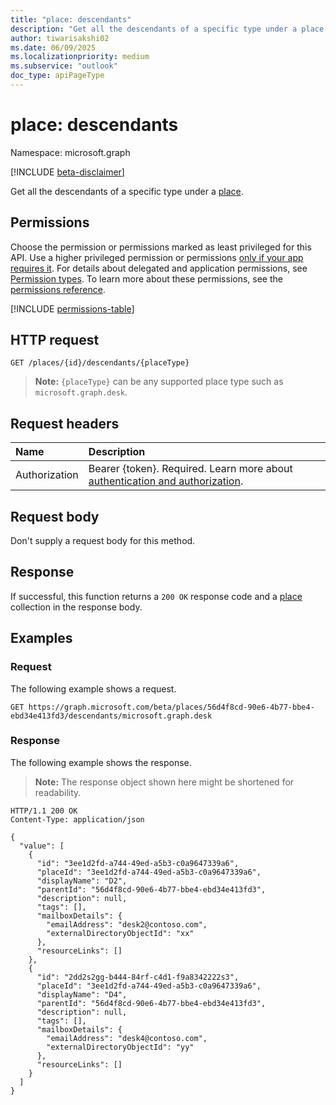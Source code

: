 ```yaml
---
title: "place: descendants"
description: "Get all the descendants of a specific type under a place."
author: tiwarisakshi02
ms.date: 06/09/2025
ms.localizationpriority: medium
ms.subservice: "outlook"
doc_type: apiPageType
---
```


# place: descendants

Namespace: microsoft.graph

[!INCLUDE [beta-disclaimer](../../includes/beta-disclaimer.md)]

Get all the descendants of a specific type under a [place](../resources/place.md).

## Permissions

Choose the permission or permissions marked as least privileged for this API. Use a higher privileged permission or permissions [only if your app requires it](/graph/permissions-overview#best-practices-for-using-microsoft-graph-permissions). For details about delegated and application permissions, see [Permission types](/graph/permissions-overview#permission-types). To learn more about these permissions, see the [permissions reference](/graph/permissions-reference).

<!-- {
  "blockType": "permissions",
  "name": "place-descendants-permissions"
}
-->
[!INCLUDE [permissions-table](../includes/permissions/place-descendants-permissions.md)]

## HTTP request

<!-- {
  "blockType": "ignored"
}
-->
``` http
GET /places/{id}/descendants/{placeType}
```

> **Note:**
> `{placeType}` can be any supported place type such as `microsoft.graph.desk`.

## Request headers

|Name|Description|
|:---|:---|
|Authorization|Bearer {token}. Required. Learn more about [authentication and authorization](/graph/auth/auth-concepts).|

## Request body

Don't supply a request body for this method.

## Response

If successful, this function returns a `200 OK` response code and a [place](../resources/place.md) collection in the response body.

## Examples

### Request

The following example shows a request.
<!-- {
  "blockType": "request",
  "name": "placethis.descendants"
}
-->
``` http
GET https://graph.microsoft.com/beta/places/56d4f8cd-90e6-4b77-bbe4-ebd34e413fd3/descendants/microsoft.graph.desk
```

### Response

The following example shows the response.
>**Note:** The response object shown here might be shortened for readability.
<!-- {
  "blockType": "response",
  "truncated": true,
  "@odata.type": "Collection(microsoft.graph.place)"
}
-->
``` http
HTTP/1.1 200 OK
Content-Type: application/json

{
  "value": [
    {
      "id": "3ee1d2fd-a744-49ed-a5b3-c0a9647339a6",
      "placeId": "3ee1d2fd-a744-49ed-a5b3-c0a9647339a6",
      "displayName": "D2",
      "parentId": "56d4f8cd-90e6-4b77-bbe4-ebd34e413fd3",
      "description": null,
      "tags": [],
      "mailboxDetails": {
        "emailAddress": "desk2@contoso.com",
        "externalDirectoryObjectId": "xx"
      },
      "resourceLinks": []
    }, 
    {
      "id": "2dd2s2gg-b444-84rf-c4d1-f9a8342222s3",
      "placeId": "3ee1d2fd-a744-49ed-a5b3-c0a9647339a6",
      "displayName": "D4",
      "parentId": "56d4f8cd-90e6-4b77-bbe4-ebd34e413fd3",
      "description": null,
      "tags": [],
      "mailboxDetails": {
        "emailAddress": "desk4@contoso.com",
        "externalDirectoryObjectId": "yy"
      },
      "resourceLinks": []
    }
  ]
}
```

